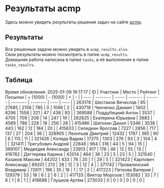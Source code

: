 # Результаты acmp
Здесь можно увидеть результаты решения задач на сайте [acmp](https://acmp.ru). 

## Результаты
Все решенные задачи можно увидеть в `acmp_results.xlsx`.   
Свои результаты можно посмотреть в папке `acmp_results`.  
Домашняя работа написана в папке `tasks`, а её выполнение в папке `tasks_results`.

## Таблица
Время обновления: 2025-01-09 16:17:17
| ID   | Участник | Место | Рейтинг | Посылки | + (1000) | - (1000) | +    | -    |
| ---- | -------- | ----- | ------- | ------- | -------- | -------- | ---- | ---- |
| 263178 | Шестаков Вячеслав | 65 | 27685 | 2158 | 785 | 0 | 1096 | 2 |
| 430719 | Ченченко Даниил | 1402 | 8296 | 1558 | 321 | 47 | 438 | 93 |
| 369588 | Поддубецкий Антон | 3537 | 4705 | 709 | 208 | 14 | 247 | 19 |
| 262625 | Екатерина Юрьевна | 3683 | 4589 | 786 | 228 | 19 | 256 | 28 |
| 415486 | Шатохин Данил | 5346 | 3538 | 443 | 162 | 12 | 184 | 20 |
| 415633 | Селедкин Ярослав | 7227 | 2856 | 717 | 137 | 27 | 204 | 36 |
| 328905 | Леонтьев Дмитрий | 12432 | 1787 | 385 | 90 | 6 | 113 | 11 |
| 321426 | Коляда Вадим | 17275 | 1303 | 276 | 93 | 3 | 104 | 4 |
| 321411 | Трегубович Андрей | 22848 | 964 | 316 | 44 | 5 | 94 | 15 |
| 369107 | Медведев Александр | 23913 | 917 | 176 | 46 | 12 | 55 | 13 |
| 416762 | Дегтерева Карина | 42014 | 464 | 36 | 23 | 5 | 23 | 5 |
| 321540 | Казаков Максим | 44202 | 433 | 76 | 20 | 1 | 29 | 5 |
| 321423 | Карпович Александр | 69201 | 213 | 28 | 12 | 3 | 12 | 4 |
| 371742 | Провалинский Владимир | 72611 | 196 | 35 | 16 | 1 | 17 | 2 |
| 417223 | Пяткова Валерия | 129379 | 53 | 18 | 6 | 2 | 6 | 2 |
| 417133 | Виктор Морозов | 153082 | 33 | 7 | 6 | 1 | 6 | 1 |
| 418688 | Глушков Артём | 273033 | 0 | 0 | 0 | 0 | 0 | 0 |
